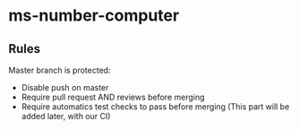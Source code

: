 # ms-number-computer

## Rules
Master branch is protected:
- Disable push on master
- Require pull request AND reviews before merging
- Require automatics test checks to pass before merging (This part will be added later, with our CI)
